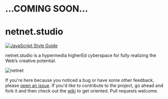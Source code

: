 # ...COMING SOON...

# netnet.studio
[![JavaScript Style Guide](https://img.shields.io/badge/code_style-standard-brightgreen.svg)](https://standardjs.com)

netnet.studio is a hypermedia higherEd cyberspace for fully realizing the Web’s creative potential.

![netnet](https://github.com/netizenorg/netnet.studio/wiki/netnet.png)

If you're here because you noticed a bug or have some other feedback, please [open an issue](https://github.com/netizenorg/netnet.studio/issues/new). If you'd like to contribute to the project, go ahead and fork it and then check out the [wiki](https://github.com/netizenorg/netnet.studio/wiki) to get oriented. Pull requests welcome.
